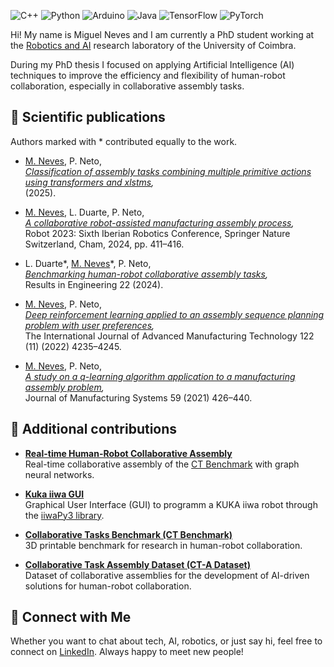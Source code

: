 ![C++](https://img.shields.io/badge/c++-%2300599C.svg?style=for-the-badge&logo=c%2B%2B&logoColor=white)
![Python](https://img.shields.io/badge/python-3670A0?style=for-the-badge&logo=python&logoColor=ffdd54)
![Arduino](https://img.shields.io/badge/-Arduino-00979D?style=for-the-badge&logo=Arduino&logoColor=white)
![Java](https://img.shields.io/badge/java-%23ED8B00.svg?style=for-the-badge&logo=openjdk&logoColor=white)
![TensorFlow](https://img.shields.io/badge/TensorFlow-%23FF6F00.svg?style=for-the-badge&logo=TensorFlow&logoColor=white)
![PyTorch](https://img.shields.io/badge/PyTorch-%23EE4C2C.svg?style=for-the-badge&logo=PyTorch&logoColor=white)

Hi! My name is Miguel Neves and I am currently a PhD student working at the [Robotics and AI](https://github.com/Robotics-and-AI) research laboratory of the University of Coimbra.  

During my PhD thesis I focused on applying Artificial Intelligence (AI) techniques to improve the efficiency and flexibility of human-robot collaboration, especially in collaborative assembly tasks.

## 📰 Scientific publications
Authors marked with \* contributed equally to the work.

- <a name="Neves2025"></a> <ins>M. Neves</ins>, P. Neto,  
*[Classification of assembly tasks combining
multiple primitive actions using transformers and xlstms](https://doi.org/10.48550/arXiv.2505.18012),*  
(2025).

- <a name="Neves2024"></a> <ins>M. Neves</ins>, L. Duarte, P. Neto,  
*[A collaborative robot-assisted manufacturing assembly process](https://doi.org/10.1007/978-3-031-58676-7_33),*  
Robot 2023: Sixth Iberian Robotics Conference, Springer Nature Switzerland, Cham, 2024, pp. 411–416.

- <a name="Duarte2024"></a> L. Duarte\*, <ins>M. Neves</ins>\*, P. Neto,  
*[Benchmarking human-robot collaborative assembly tasks](https://doi.org/10.1016/j.rineng.2024.102042),*  
Results in Engineering 22 (2024).

- <a name="Neves2022"></a> <ins>M. Neves</ins>, P. Neto,  
*[Deep reinforcement learning applied to an assembly sequence planning problem with user preferences](https://doi.org/10.1007/s00170-022-09877-8),*  
The International Journal of Advanced Manufacturing Technology 122 (11) (2022) 4235–4245.

- <a name="Neves2022"></a> <ins>M. Neves</ins>, P. Neto,  
*[A study on a q-learning algorithm application to a manufacturing assembly problem](https://doi.org/10.1016/j.jmsy.2021.02.014),*  
Journal of Manufacturing Systems 59 (2021) 426–440.

## 🦾 Additional contributions

- **[Real-time Human-Robot Collaborative Assembly](https://github.com/Robotics-and-AI/realtime-collaborative-assembly)**  
Real-time collaborative assembly of the [CT Benchmark](https://github.com/Robotics-and-AI/collaborative-tasks-benchmark) with graph neural networks.

- **[Kuka iiwa GUI](https://github.com/Robotics-and-AI/kuka-gui)**  
Graphical User Interface (GUI) to programm a KUKA iiwa robot through the [iiwaPy3 library](https://github.com/Modi1987/iiwaPy3).

- **[Collaborative Tasks Benchmark (CT Benchmark)](https://github.com/Robotics-and-AI/collaborative-tasks-benchmark)**  
3D printable benchmark for research in human-robot collaboration.

- **[Collaborative Task Assembly Dataset (CT-A Dataset)](https://zenodo.org/records/15491644)**  
Dataset of collaborative assemblies for the development of AI-driven solutions for human-robot collaboration.

## 🤝 Connect with Me
Whether you want to chat about tech, AI, robotics, or just say hi, feel free to connect on [LinkedIn](https://www.linkedin.com/in/miguel-neves/). Always happy to meet new people!
